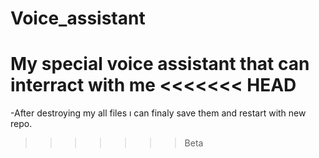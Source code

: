 # Voice_assistant
My special voice assistant that can interract with me
<<<<<<< HEAD
=======


-After destroying my all files ı can finaly save them and restart with new repo.
>>>>>>> Beta
